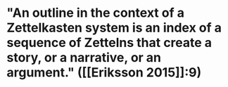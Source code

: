 # "An outline in the context of a Zettelkasten system is an index of a sequence of Zettelns that create a story, or a narrative, or an argument." ([[Eriksson 2015]]:9)